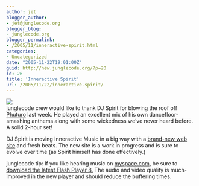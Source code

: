 ```yaml
---
author: jet
blogger_author:
- jet@junglecode.org
blogger_blog:
- junglecode.org
blogger_permalink:
- /2005/11/inneractive-spirit.html
categories:
- Uncategorized
date: "2005-11-22T19:01:00Z"
guid: http://new.junglecode.org/?p=20
id: 26
title: 'Inneractive Spirit'
url: /2005/11/22/inneractive-spirit/
---
```


[![](http://www.junglecode.com/images/blog/spirit_logo_sm.jpg)](http://www.myspace.com/inneractive)  
junglecode crew would like to thank DJ Spirit for blowing the roof off [Phuturo](http://www.phuturo.com) last week. He played an excellent mix of his own dancefloor-smashing anthems along with some wickedness we’ve never heard before. A solid 2-hour set!

DJ Spirit is moving Inneractive Music in a big way with a [brand-new web site](http://www.myspace.com/inneractive) and fresh beats. The new site is a work in progress and is sure to evolve over time (as Spirit himself has done effectively.)

junglecode tip: If you like hearing music on [myspace.com](http://www.myspace.com), be sure to [download the latest Flash Player 8.](http://www.macromedia.com/software/flashplayer/) The audio and video quality is much-improved in the new player and should reduce the buffering times.